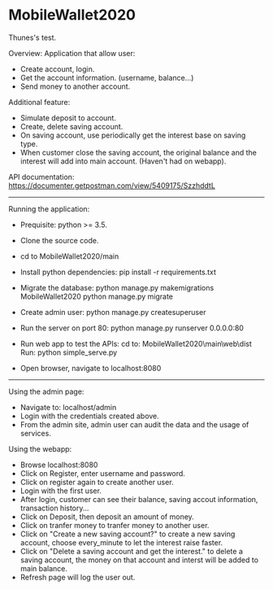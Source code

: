 # MobileWallet2020
Thunes's test.

Overview:
Application that allow user:
- Create account, login.
- Get the account information. (username, balance...)
- Send money to another account.

Additional feature:
- Simulate deposit to account.
- Create, delete saving account.
- On saving account, use periodically get the interest base on saving type.
- When customer close the saving account, the original balance and the interest will add into main account. (Haven't had on webapp).

API documentation:
https://documenter.getpostman.com/view/5409175/SzzhddtL

---------------

Running the application:

- Prequisite: python >= 3.5.
+ Clone the source code.
+ cd to MobileWallet2020/main
+ Install python dependencies: pip install -r requirements.txt
+ Migrate the database: 
python manage.py makemigrations MobileWallet2020
python manage.py migrate

+ Create admin user:
python manage.py createsuperuser

+ Run the server on port 80:
python manage.py runserver 0.0.0.0:80

+ Run web app to test the APIs:
cd to: MobileWallet2020\main\web\dist
Run: python simple_serve.py

+ Open browser, navigate to localhost:8080

---------------
Using the admin page:
+ Navigate to: localhost/admin
+ Login with the credentials created above.
+ From the admin site, admin user can audit the data and the usage of services.

Using the webapp:
+ Browse localhost:8080
+ Click on Register, enter username and password.
+ Click on register again to create another user.
+ Login with the first user.
+ After login, customer can see their balance, saving accout information, transaction history...
+ Click on Deposit, then deposit an amount of money.
+ Click on tranfer money to tranfer money to another user.
+ Click on "Create a new saving account?" to create a new saving account, choose every_minute to let the interest raise faster.
+ Click on "Delete a saving account and get the interest." to delete a saving account, the money on that account and interst will be added to main balance.
+ Refresh page will log the user out.
 
